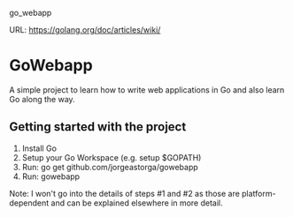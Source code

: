 go_webapp

URL: https://golang.org/doc/articles/wiki/


# GoWebapp
A simple project to learn how to write web applications in Go and also learn Go along the way.


## Getting started with the project
1. Install Go
2. Setup your Go Workspace (e.g. setup $GOPATH)
3. Run: go get github.com/jorgeastorga/gowebapp
4. Run: gowebapp

Note: I won't go into the details of steps #1 and #2 as those are platform-dependent and can be explained elsewhere in more detail. 
